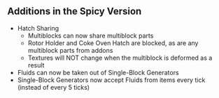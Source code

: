 ## Additions in the Spicy Version

- Hatch Sharing
    - Multiblocks can now share multiblock parts
    - Rotor Holder and Coke Oven Hatch are blocked, as are any multiblock parts from addons
    - Textures will NOT change when the multiblock is deformed as a result
- Fluids can now be taken out of Single-Block Generators
- Single-Block Generators now accept Fluids from items every tick (instead of every 5 ticks)
